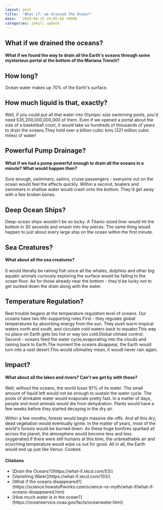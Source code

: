 ```yaml
---
layout: post
title:  "What if: we drained the Ocean?"
date:   2020-06-15 19:05:56 +0000
categories: jekyll update
---
```

<h2>What if we drained the oceans?</h2>
<h4>What if we found the way to drain all the Earth's oceans through some mysterious portal at the bottom of the Mariana Trench?</h4>

<h2>How long?</h2>
<p>Ocean water makes up 70% of the Earth's surface.<p>

<h2>How much liquid is that, exactly?</h2>
<p>Well, if you could put all that water into Olympic-size swimming pools, you'd need 535,200,000,000,000 of them. Even if we opened a portal about the size of a basketball court,
it would take us hundreds of thousands of years to drain the oceans.They hold over a billion cubic kms (321 million cubic miles) of water!</p>

<h2>Powerful Pump Drainage?</h2>
<h4>What if we had a pump powerful enough to drain all the oceans in a minute? What would happen then?</h4>
<p>Sure enough, swimmers, sailors, cruise passengers - everyone out on the ocean would feel the effects quickly. Within a second, boaters and swimmers in shallow water would crash onto the bottom. They'd get away with a few broken bones.</p>

<h2>Deep Ocean Ships?</h2>
<p>Deep-ocean ships wouldn't be so lucky. A Titanic-sized liner would hit the bottom in 30 seconds
and smash into tiny pieces. The same thing would happen to just about every large ship on the ocean within the first minute.</p>

<h2>Sea Creatures?</h2>
<h4>What about all the sea creatures?</h4>
<p>It would literally be raining fish since all the whales, dolphins and other big aquatic animals curiously exploring the surface would be falling to the ocean floor. As for those already near the bottom - they'd be lucky not to get sucked down the drain along with the water.</p>

<h2>Temperature Regulation?</h2>
<p>Real trouble begans at the temperature regulation level of oceans. Our oceans have two life-supporting roles.First - they regulate global temperatures by absorbing energy from the sun. They push warm tropical waters north and south, and circulate cold waters back to equator.This way no place on Earth gets too hot or way too cold.Global climate control. Second - oceans feed the water cycle,evaporating into the clouds and raining back to Earth.The moment the oceans disappear, the Earth would turn into a vast desert.This would ultimatley mean, it woudl never rain again.<p>

<h2>Impact?</h2>
<h4>What about all the lakes and rivers? Can't we get by with those?</h4>
<p>Well, without the oceans, the world loses 97% of its water. The small amount of liquid left would not be enough to sustain the water cycle. The pools of drinkable water would evaporate pretty fast. In a matter of days, people and most animals would die from dehydration. Plants would have a few weeks before they started decaying in the dry air.</p>

<p>Within a few months, forests would begin massive die-offs. And all this dry, dead vegetation would eventually ignite. In the matter of years, most of the world's forests would be burned down. As these huge bonfires sparked all across the planet, the atmosphere would become less and less oxygenated.If there were still humans at this time, the unbreathable air and scorching temperature would wipe us out for good. All in all, the Earth would end up just like Venus. Cooked.</p>


<h4>Citations</h4>
<ul>
 <li>[Drain the Oceans?](https://what-if.xkcd.com/53/)</li>
 <li>[Vanishing Water](https://what-if.xkcd.com/103/)</li>
 <li>[What if the oceans disappeared?](https://science.howstuffworks.com/science-vs-myth/what-if/what-if-oceans-disappeared.htm)</li>
 <li>[How much water is in the ocean?](https://oceanservice.noaa.gov/facts/oceanwater.html)</li>
</ul>

